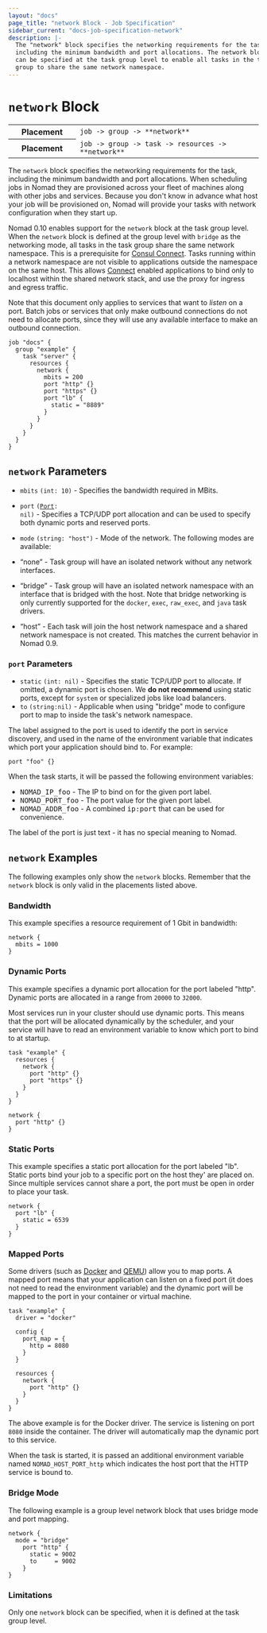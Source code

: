 ```yaml
---
layout: "docs"
page_title: "network Block - Job Specification"
sidebar_current: "docs-job-specification-network"
description: |-
  The "network" block specifies the networking requirements for the task,
  including the minimum bandwidth and port allocations. The network block
  can be specified at the task group level to enable all tasks in the task
  group to share the same network namespace.
---
```


# `network` Block

<table class="table table-bordered table-striped">
  <tr>
    <th width="120">Placement</th>
    <td>
          <code>job -> group -> **network**</code>
    </td>
  </tr>
  <tr>
  <th width="120">Placement</th>
    <td>
      <code>job -> group -> task -> resources -> **network**</code>
    </td>
  </tr>
</table>

The `network` block specifies the networking requirements for the task,
including the minimum bandwidth and port allocations. When scheduling jobs in
Nomad they are provisioned across your fleet of machines along with other jobs
and services. Because you don't know in advance what host your job will be
provisioned on, Nomad will provide your tasks with network configuration when
they start up.

Nomad 0.10 enables support for the `network` block at the task group level. When
the `network` block is defined at the group level with `bridge` as the networking mode,
all tasks in the task group share the same network namespace. This is a prerequisite for
[Consul Connect](/guides/integrations/consul-connect/index.html). Tasks running within a
network namespace are not visible to applications outside the namespace on the same host.
This allows [Connect][] enabled applications to bind only to localhost within the shared network stack,
and use the proxy for ingress and egress traffic.


Note that this document only applies to services that want to _listen_ on a
port. Batch jobs or services that only make outbound connections do not need to
allocate ports, since they will use any available interface to make an outbound
connection.


```hcl
job "docs" {
  group "example" {
    task "server" {
      resources {
        network {
          mbits = 200
          port "http" {}
          port "https" {}
          port "lb" {
            static = "8889"
          }
        }
      }
    }
  }
}
```

## `network` Parameters

- `mbits` `(int: 10)` - Specifies the bandwidth required in MBits.

- `port` <code>([Port](#port-parameters): nil)</code> - Specifies a TCP/UDP port
  allocation and can be used to specify both dynamic ports and reserved ports.

- `mode`  `(string: "host")` - Mode of the network. The following modes are available:

 - “none” - Task group will have an isolated network without any network interfaces.
 - “bridge” - Task group will have an isolated network namespace with an interface
           that is bridged with the host. Note that bridge networking is only
           currently supported for the `docker`, `exec`, `raw_exec`, and `java` task
           drivers.
 - “host” - Each task will join the host network namespace and a shared network
           namespace is not created. This matches the current behavior in Nomad 0.9.

### `port` Parameters

- `static` `(int: nil)` - Specifies the static TCP/UDP port to allocate. If omitted, a dynamic port is chosen. We **do not recommend**  using static ports, except
  for `system` or specialized jobs like load balancers.
- `to` `(string:nil)` - Applicable when using "bridge" mode to configure port to map to inside the task's network namespace.

The label assigned to the port is used to identify the port in service
discovery, and used in the name of the environment variable that indicates
which port your application should bind to. For example:

```hcl
port "foo" {}
```

When the task starts, it will be passed the following environment variables:

- <tt>NOMAD_IP_foo</tt> - The IP to bind on for the given port label.
- <tt>NOMAD_PORT_foo</tt> - The port value for the given port label.
- <tt>NOMAD_ADDR_foo</tt> - A combined <tt>ip:port</tt> that can be used for convenience.

The label of the port is just text - it has no special meaning to Nomad.

## `network` Examples

The following examples only show the `network` blocks. Remember that the
`network` block is only valid in the placements listed above.

### Bandwidth

This example specifies a resource requirement of 1 Gbit in bandwidth:

```hcl
network {
  mbits = 1000
}
```

### Dynamic Ports

This example specifies a dynamic port allocation for the port labeled "http".
Dynamic ports are allocated in a range from `20000` to `32000`.

Most services run in your cluster should use dynamic ports. This means that the
port will be allocated dynamically by the scheduler, and your service will have
to read an environment variable to know which port to bind to at startup.

```hcl
task "example" {
  resources {
    network {
      port "http" {}
      port "https" {}
    }
  }
}
```

```hcl
network {
  port "http" {}
}
```

### Static Ports

This example specifies a static port allocation for the port labeled "lb". Static
ports bind your job to a specific port on the host they' are placed on. Since
multiple services cannot share a port, the port must be open in order to place
your task.

```hcl
network {
  port "lb" {
    static = 6539
  }
}
```

### Mapped Ports

Some drivers (such as [Docker][docker-driver] and [QEMU][qemu-driver]) allow you
to map ports. A mapped port means that your application can listen on a fixed
port (it does not need to read the environment variable) and the dynamic port
will be mapped to the port in your container or virtual machine.

```hcl
task "example" {
  driver = "docker"

  config {
    port_map = {
      http = 8080
    }
  }

  resources {
    network {
      port "http" {}
    }
  }
}
```

The above example is for the Docker driver. The service is listening on port
`8080` inside the container. The driver will automatically map the dynamic port
to this service.

When the task is started, it is passed an additional environment variable named
`NOMAD_HOST_PORT_http` which indicates the host port that the HTTP service is
bound to.

### Bridge Mode

The following example is a group level network block that uses bridge mode
and port mapping.

```hcl
network {
  mode = "bridge"
    port "http" {
      static = 9002
      to     = 9002
    }
}
```

[docker-driver]: /docs/drivers/docker.html "Nomad Docker Driver"
[qemu-driver]: /docs/drivers/qemu.html "Nomad QEMU Driver"
[Connect]: /docs/job-specification/connect.html "Nomad Consul Connect Integration"

### Limitations

Only one `network` block can be specified, when it is defined at the task group level.
